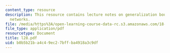 ```yaml
---
content_type: resource
description: This resource contains lecture notes on generalization bounds for neural
  networks.
file: /media/https%3A/open-learning-course-data-rc.s3.amazonaws.com/18-465-topics-in-statistics-statistical-learning-theory-spring-2007/b0b5b21ba4c49ec27bffba4918a3c9df_l28.pdf
file_type: application/pdf
resourcetype: Document
title: l28.pdf
uid: b0b5b21b-a4c4-9ec2-7bff-ba4918a3c9df
---
```

